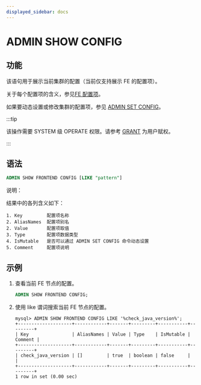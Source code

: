 ```yaml
---
displayed_sidebar: docs
---
```


# ADMIN SHOW CONFIG

## 功能

该语句用于展示当前集群的配置（当前仅支持展示 FE 的配置项）。

关于每个配置项的含义，参见[FE 配置项](../../../../administration/management/FE_configuration.md#fe-配置项)。

如果要动态设置或修改集群的配置项，参见 [ADMIN SET CONFIG](ADMIN_SET_CONFIG.md)。

:::tip

该操作需要 SYSTEM 级 OPERATE 权限。请参考 [GRANT](../../account-management/GRANT.md) 为用户赋权。

:::

## 语法

```sql
ADMIN SHOW FRONTEND CONFIG [LIKE "pattern"]
```

说明：

结果中的各列含义如下：

```plain text
1. Key         配置项名称
2. AliasNames  配置项别名
2. Value       配置项取值
3. Type        配置项数据类型
4. IsMutable   是否可以通过 ADMIN SET CONFIG 命令动态设置
5. Comment     配置项说明
```

## 示例

1. 查看当前 FE 节点的配置。

    ```sql
    ADMIN SHOW FRONTEND CONFIG;
    ```

2. 使用 like 谓词搜索当前 FE 节点的配置。

    ```plain text
    mysql> ADMIN SHOW FRONTEND CONFIG LIKE '%check_java_version%';
    +--------------------+------------+-------+---------+-----------+---------+
    | Key                | AliasNames | Value | Type    | IsMutable | Comment |
    +--------------------+------------+-------+---------+-----------+---------+
    | check_java_version | []         | true  | boolean | false     |         |
    +--------------------+------------+-------+---------+-----------+---------+
    1 row in set (0.00 sec)

    ```
